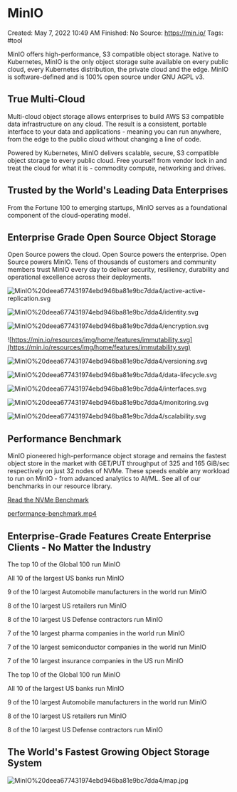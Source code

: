 # MinIO

Created: May 7, 2022 10:49 AM
Finished: No
Source: https://min.io/
Tags: #tool

MinIO offers high-performance, S3 compatible object storage. 
Native to Kubernetes, MinIO is the only object storage suite available on
 every public cloud, every Kubernetes distribution, the private cloud and the 
edge. MinIO is software-defined and is 100% open source under GNU AGPL v3.

## True Multi-Cloud

Multi-cloud object storage allows enterprises to build AWS S3 compatible data infrastructure on any cloud. 
The result is a consistent, portable interface to your data and applications - meaning you can run anywhere, 
from the edge to the public cloud without changing a line of code.

Powered by Kubernetes, MinIO delivers scalable, secure, S3 compatible object storage to every public cloud. 
Free yourself from vendor lock in and treat the cloud for what it is - commodity compute, networking and drives.

## Trusted by the World's Leading Data Enterprises

From the Fortune 100 to emerging startups, MinIO serves as a foundational component of the cloud-operating model.

## Enterprise Grade Open Source Object Storage

Open Source powers the cloud. Open Source powers the enterprise. Open Source powers MinIO. 
Tens of thousands of customers and community members trust MinIO every day to deliver security, 
resiliency, durability and operational excellence across their deployments.

![MinIO%20deea677431974ebd946ba81e9bc7dda4/active-active-replication.svg](MinIO%20deea677431974ebd946ba81e9bc7dda4/active-active-replication.svg)

![MinIO%20deea677431974ebd946ba81e9bc7dda4/identity.svg](MinIO%20deea677431974ebd946ba81e9bc7dda4/identity.svg)

![MinIO%20deea677431974ebd946ba81e9bc7dda4/encryption.svg](MinIO%20deea677431974ebd946ba81e9bc7dda4/encryption.svg)

![https://min.io/resources/img/home/features/immutability.svg](https://min.io/resources/img/home/features/immutability.svg)

![MinIO%20deea677431974ebd946ba81e9bc7dda4/versioning.svg](MinIO%20deea677431974ebd946ba81e9bc7dda4/versioning.svg)

![MinIO%20deea677431974ebd946ba81e9bc7dda4/data-lifecycle.svg](MinIO%20deea677431974ebd946ba81e9bc7dda4/data-lifecycle.svg)

![MinIO%20deea677431974ebd946ba81e9bc7dda4/interfaces.svg](MinIO%20deea677431974ebd946ba81e9bc7dda4/interfaces.svg)

![MinIO%20deea677431974ebd946ba81e9bc7dda4/monitoring.svg](MinIO%20deea677431974ebd946ba81e9bc7dda4/monitoring.svg)

![MinIO%20deea677431974ebd946ba81e9bc7dda4/scalability.svg](MinIO%20deea677431974ebd946ba81e9bc7dda4/scalability.svg)

## Performance Benchmark

MinIO pioneered high-performance object storage and remains the fastest object store in the market with GET/PUT throughput of 325 and 165 GiB/sec respectively on just 32 nodes of NVMe. These speeds enable any workload to run on MinIO - from advanced analytics to AI/ML. See all of our benchmarks in our resource library.

[Read the NVMe Benchmark](https://resources.min.io/library/minio-throughput-benchmarks-nvme?x=P9k0ng)

[performance-benchmark.mp4](https://min.io/resources/media/performance-benchmark.mp4)

## Enterprise-Grade Features Create Enterprise Clients - No Matter the Industry

The top 10 of the 
Global 100 run 
MinIO

All 10 of the 
largest US 
banks run 
MinIO

9 of the 10 largest 
Automobile 
manufacturers 
in the world run 
MinIO

8 of the 10 
largest US 
retailers run 
MinIO

8 of the 10 largest 
US Defense 
contractors run 
MinIO

7 of the 10 largest 
pharma companies 
in the world run 
MinIO

7 of the 10 largest 
semiconductor 
companies in the 
world run MinIO

7 of the 10 
largest insurance 
companies in the 
US run MinIO

The top 10 of the 
Global 100 run 
MinIO

All 10 of the 
largest US 
banks run 
MinIO

9 of the 10 largest 
Automobile 
manufacturers 
in the world run 
MinIO

8 of the 10 
largest US 
retailers run 
MinIO

8 of the 10 largest 
US Defense 
contractors run 
MinIO

## The World's Fastest Growing Object Storage System

![MinIO%20deea677431974ebd946ba81e9bc7dda4/map.jpg](MinIO%20deea677431974ebd946ba81e9bc7dda4/map.jpg)